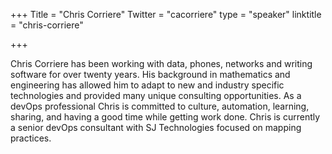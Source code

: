 +++
Title = "Chris Corriere"
Twitter = "cacorriere"
type = "speaker"
linktitle = "chris-corriere"

+++

Chris Corriere has been working with data, phones, networks and writing software for over twenty years. His background in mathematics and engineering has allowed him to adapt to new and industry specific technologies and provided many unique consulting opportunities. As a devOps professional Chris is committed to culture, automation, learning, sharing, and having a good time while getting work done. Chris is currently a senior devOps consultant with SJ Technologies focused on mapping practices.

